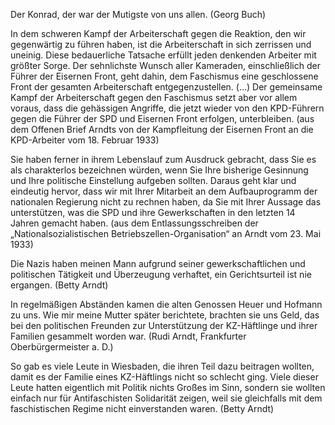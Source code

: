 Der Konrad, der war der Mutigste von uns allen. (Georg Buch)

In dem schweren Kampf der Arbeiterschaft gegen die Reaktion, den wir
gegenwärtig zu führen haben, ist die Arbeiterschaft in sich zerrissen
und uneinig. Diese bedauerliche Tatsache erfüllt jeden denkenden
Arbeiter mit größter Sorge. Der sehnlichste Wunsch aller Kameraden,
einschließlich der Führer der Eisernen Front, geht dahin, dem Faschismus
eine geschlossene Front der gesamten Arbeiterschaft entgegenzustellen.
(…) Der gemeinsame Kampf der Arbeiterschaft gegen den Faschismus setzt
aber vor allem voraus, dass die gehässigen Angriffe, die jetzt wieder
von den KPD-Führern gegen die Führer der SPD und Eisernen Front
erfolgen, unterbleiben. (aus dem Offenen Brief Arndts von der
Kampfleitung der Eisernen Front an die KPD-Arbeiter vom 18. Februar
1933)

Sie haben ferner in ihrem Lebenslauf zum Ausdruck gebracht, dass Sie es
als charakterlos bezeichnen würden, wenn Sie Ihre bisherige Gesinnung
und Ihre politische Einstellung aufgeben sollten. Daraus geht klar und
eindeutig hervor, dass wir mit Ihrer Mitarbeit an dem Aufbauprogramm der
nationalen Regierung nicht zu rechnen haben, da Sie mit Ihrer Aussage
das unterstützen, was die SPD und ihre Gewerkschaften in den letzten 14
Jahren gemacht haben. (aus dem Entlassungsschreiben der
„Nationalsozialistischen Betriebszellen-Organisation“ an Arndt vom 23.
Mai 1933)

Die Nazis haben meinen Mann aufgrund seiner gewerkschaftlichen und
politischen Tätigkeit und Überzeugung verhaftet, ein Gerichtsurteil ist
nie ergangen. (Betty Arndt)

In regelmäßigen Abständen kamen die alten Genossen Heuer und Hofmann zu
uns. Wie mir meine Mutter später berichtete, brachten sie uns Geld, das
bei den politischen Freunden zur Unterstützung der KZ-Häftlinge und
ihrer Familien gesammelt worden war. (Rudi Arndt, Frankfurter
Oberbürgermeister a. D.)

So gab es viele Leute in Wiesbaden, die ihren Teil dazu beitragen
wollten, damit es der Familie eines KZ-Häftlings nicht so schlecht ging.
Viele dieser Leute hatten eigentlich mit Politik nichts Großes im Sinn,
sondern sie wollten einfach nur für Antifaschisten Solidarität zeigen,
weil sie gleichfalls mit dem faschistischen Regime nicht einverstanden
waren. (Betty Arndt)
